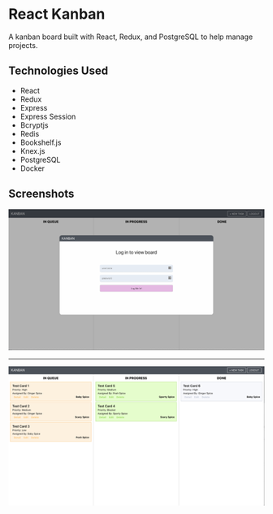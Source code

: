 # React Kanban

A kanban board built with React, Redux, and PostgreSQL to help manage projects.

## Technologies Used

* React
* Redux
* Express
* Express Session
* Bcryptjs
* Redis
* Bookshelf.js
* Knex.js
* PostgreSQL
* Docker

## Screenshots

![Login](./screenshots/react-kanban-01-home.png "Login")
___

![Home](./screenshots/react-kanban-02-main.png "Kanban Board")